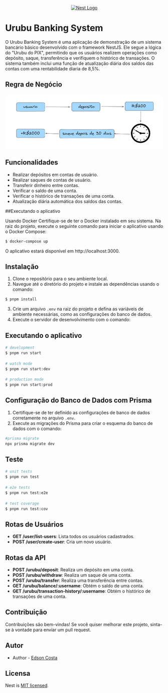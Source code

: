 <p align="center">
  <a href="http://nestjs.com/" target="blank"><img src="https://nestjs.com/img/logo-small.svg" width="200" alt="Nest Logo" /></a>
</p>

[circleci-image]: https://img.shields.io/circleci/build/github/nestjs/nest/master?token=abc123def456
[circleci-url]: https://circleci.com/gh/nestjs/nest

# Urubu Banking System

O Urubu Banking System é uma aplicação de demonstração de um sistema bancário básico desenvolvido com o framework NestJS. Ele segue a lógica do "Urubu do PIX", permitindo que os usuários realizem operações como depósito, saque, transferência e verifiquem o histórico de transações. O sistema também inclui uma função de atualização diária dos saldos das contas com uma rentabilidade diaria de 8,5%.

## Regra de Negócio
<p align="center">
  <img src="./images/regra_de_negocio/regra.jpg" alt="Regra de Negócio">
</p>

## Funcionalidades

- Realizar depósitos em contas de usuário.
- Realizar saques de contas de usuário.
- Transferir dinheiro entre contas.
- Verificar o saldo de uma conta.
- Verificar o histórico de transações de uma conta.
- Atualização diária automática dos saldos das contas.

##Executando o aplicativo

Usando Docker
Certifique-se de ter o Docker instalado em seu sistema.
Na raiz do projeto, execute o seguinte comando para iniciar o aplicativo usando o Docker Compose:
```bash
$ docker-compose up
```
O aplicativo estará disponível em http://localhost:3000.

## Instalação

1. Clone o repositório para o seu ambiente local.
2. Navegue até o diretório do projeto e instale as dependências usando o comando:

```bash
$ pnpm install
```

3. Crie um arquivo `.env` na raiz do projeto e defina as variáveis de ambiente necessárias, como as configurações do banco de dados.
4. Execute o servidor de desenvolvimento com o comando:

## Executando o aplicativo

```bash
# development
$ pnpm run start

# watch mode
$ pnpm run start:dev

# production mode
$ pnpm run start:prod
```

## Configuração do Banco de Dados com Prisma

1. Certifique-se de ter definido as configurações de banco de dados corretamente no arquivo `.env`.
2. Execute as migrações do Prisma para criar o esquema do banco de dados com o comando:
```bash
#prisma migrate
npx prisma migrate dev
```

## Teste

```bash
# unit tests
$ pnpm run test

# e2e tests
$ pnpm run test:e2e

# test coverage
$ pnpm run test:cov
```

## Rotas de Usuários

- **GET /user/list-users**: Lista todos os usuários cadastrados.
- **POST /user/create-user**: Cria um novo usuário.

## Rotas da API

- **POST /urubu/deposit**: Realiza um depósito em uma conta.
- **POST /urubu/withdraw**: Realiza um saque de uma conta.
- **POST /urubu/transfer**: Realiza uma transferência entre contas.
- **GET /urubu/balance/:username**: Obtém o saldo de uma conta.
- **GET /urubu/transaction-history/:username**: Obtém o histórico de transações de uma conta.

## Contribuição

Contribuições são bem-vindas! Se você quiser melhorar este projeto, sinta-se à vontade para enviar um pull request.
## Autor

- Author - [Edson Costa](@ecsistem)

## Licensa

Nest is [MIT licensed](LICENSE).
